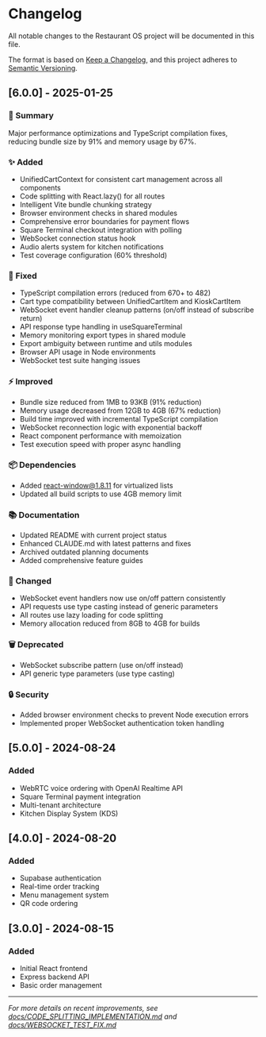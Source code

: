 # Changelog

All notable changes to the Restaurant OS project will be documented in this file.

The format is based on [Keep a Changelog](https://keepachangelog.com/en/1.0.0/),
and this project adheres to [Semantic Versioning](https://semver.org/spec/v2.0.0.html).

## [6.0.0] - 2025-01-25

### 🎯 Summary

Major performance optimizations and TypeScript compilation fixes, reducing bundle size by 91% and memory usage by 67%.

### ✨ Added

- UnifiedCartContext for consistent cart management across all components
- Code splitting with React.lazy() for all routes
- Intelligent Vite bundle chunking strategy
- Browser environment checks in shared modules
- Comprehensive error boundaries for payment flows
- Square Terminal checkout integration with polling
- WebSocket connection status hook
- Audio alerts system for kitchen notifications
- Test coverage configuration (60% threshold)

### 🔧 Fixed

- TypeScript compilation errors (reduced from 670+ to 482)
- Cart type compatibility between UnifiedCartItem and KioskCartItem
- WebSocket event handler cleanup patterns (on/off instead of subscribe return)
- API response type handling in useSquareTerminal
- Memory monitoring export types in shared module
- Export ambiguity between runtime and utils modules
- Browser API usage in Node environments
- WebSocket test suite hanging issues

### ⚡ Improved

- Bundle size reduced from 1MB to 93KB (91% reduction)
- Memory usage decreased from 12GB to 4GB (67% reduction)
- Build time improved with incremental TypeScript compilation
- WebSocket reconnection logic with exponential backoff
- React component performance with memoization
- Test execution speed with proper async handling

### 📦 Dependencies

- Added react-window@1.8.11 for virtualized lists
- Updated all build scripts to use 4GB memory limit

### 📚 Documentation

- Updated README with current project status
- Enhanced CLAUDE.md with latest patterns and fixes
- Archived outdated planning documents
- Added comprehensive feature guides

### 🔄 Changed

- WebSocket event handlers now use on/off pattern consistently
- API requests use type casting instead of generic parameters
- All routes use lazy loading for code splitting
- Memory allocation reduced from 8GB to 4GB for builds

### 🗑️ Deprecated

- WebSocket subscribe pattern (use on/off instead)
- API generic type parameters (use type casting)

### 🔒 Security

- Added browser environment checks to prevent Node execution errors
- Implemented proper WebSocket authentication token handling

## [5.0.0] - 2024-08-24

### Added

- WebRTC voice ordering with OpenAI Realtime API
- Square Terminal payment integration
- Multi-tenant architecture
- Kitchen Display System (KDS)

## [4.0.0] - 2024-08-20

### Added

- Supabase authentication
- Real-time order tracking
- Menu management system
- QR code ordering

## [3.0.0] - 2024-08-15

### Added

- Initial React frontend
- Express backend API
- Basic order management

---

_For more details on recent improvements, see [docs/CODE_SPLITTING_IMPLEMENTATION.md](docs/CODE_SPLITTING_IMPLEMENTATION.md) and [docs/WEBSOCKET_TEST_FIX.md](docs/WEBSOCKET_TEST_FIX.md)_
